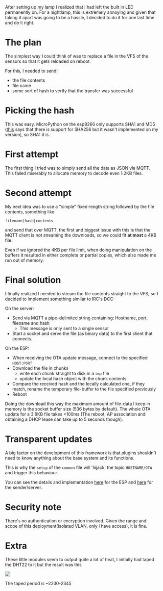 
After setting up my lamp I realized that I had left the built in LED permanently on. For a nightlamp, this is extremely annoying and given that taking it apart was going to be a hassle, I decided to do it for one last time and do it right.

# The plan

The simplest way I could think of was to replace a file in the VFS of the sensors so that it gets reloaded on reboot.

For this, I needed to send:

* the file contents
* file name 
* some sort of hash to verify that the transfer was successful

# Picking the hash

This was easy. MicroPython on the esp8266 only supports SHA1 and MD5 ([this](http://docs.micropython.org/en/latest/esp8266/library/uhashlib.html?highlight=hashlib#module-uhashlib) says that there is support for SHA256 but it wasn't implemented on my version), so SHA1 it is.

# First attempt
The first thing I tried was to simply send all the data as JSON via MQTT. This failed miserably to allocate memory to decode even 1.2KB files.

# Second attempt
My next idea was to use a "simple" fixed-length string followed by the file contents, something like
```
filename|hash|contents
```
and send that over MQTT, the first and biggest issue with this is that the MQTT client is not streaming the downloads, so we could fit **at most** a 4KB file.

Even if we ignored the 4KB per file limit, when doing manipulation on the buffers it resulted in either complete or partial copies, which also made me run out of memory.

# Final solution

I finally realized I needed to stream the file contents straight to the VFS, so I decided to implement something similar to IRC's DCC:

On the server:

* Send via MQTT a pipe-delimited string containing: Hostname, port, filename and hash
    * This message is only sent to a single sensor
* Start a socket and serve the file (as binary data) to the first client that connects.

On the ESP:

* When receiving the OTA update message, connect to the specified `HOST:PORT`
* Download the file in chunks
    * write each chunk straight to disk in a `tmp` file
    * update the local hash object with the chunk contents
* Compare the received hash and the locally calculated one, if they match, rename the temporary file-buffer to the file specified previously
* Reboot

Doing the download this way the maximum amount of file-data I keep in memory is the socket buffer size (536 bytes by default). The whole OTA update for a 3.8KB file takes <100ms (The reboot, AP association and obtaining a DHCP lease can take up to 5 seconds though).

# Transparent updates

A big factor on the development of this framework is that plugins shouldn't need to know anything about the base system and its functions.

This is why the `setup` of the `common` file will 'hijack' the topic `HOSTNAME/OTA` and trigger this behaviour.

You can see the details and implementation [here](https://github.com/DavidVentura/iot_home/blob/master/firmware/common.py#L73) for the ESP and [here](https://github.com/DavidVentura/iot_home/blob/master/server/OTA_sender.py) for the sender/server.


# Security note

There's no authentication or encryption involved. Given the range and scope of this deployment(isolated VLAN, only I have access), it is fine.

# Extra
These little modules seem to output quite a lot of heat, I initially had taped the DHT22 to it but the result was this

![](/images/dht-temp.png)

The taped period is ~2230-2345
